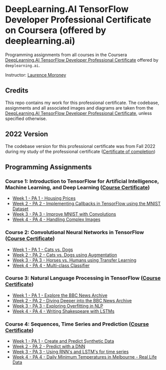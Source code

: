 # DeepLearning.AI TensorFlow Developer Professional Certificate on Coursera (offered by deeplearning.ai)

Programming assignments from all courses in the Coursera [DeepLearning.AI TensorFlow Developer Professional Certificate](https://www.coursera.org/professional-certificates/tensorflow-in-practice) offered by `deeplearning.ai`.

Instructor: [Laurence Moroney](https://laurencemoroney.com/about.html)

## Credits

This repo contains my work for this professional certificate. The codebase, assignments and all associated images and diagrams are taken from the [DeepLearning.AI TensorFlow Developer Professional Certificate](https://www.coursera.org/professional-certificates/tensorflow-in-practice), unless specified otherwise.

## 2022 Version

The codebase version for this professional certificate was from Fall 2022 during my study of the professional certificate ([Certificate of completion](https://github.com/MeguSmurfy/tensorflow-developer-certificate-coursera/blob/main/Specialization%20Certificate.pdf))

## Programming Assignments

### Course 1: Introduction to TensorFlow for Artificial Intelligence, Machine Learning, and Deep Learning ([Course Certificate](https://github.com/MeguSmurfy/tensorflow-developer-certificate-coursera/blob/main/C1%20-%20TensorFlow%20Introduction%20-%20Artificial%20Intelligence%2C%20Machine%20Learning%2C%20Deep%20Learning/C1.pdf))

  - [Week 1 - PA 1 - Housing Prices](https://github.com/MeguSmurfy/tensorflow-developer-certificate-coursera/blob/main/C1%20-%20TensorFlow%20Introduction%20-%20Artificial%20Intelligence%2C%20Machine%20Learning%2C%20Deep%20Learning/C1W1_Assignment.ipynb)
  - [Week 2 - PA 2 - Implementing Callbacks in TensorFlow using the MNIST Dataset](https://github.com/MeguSmurfy/tensorflow-developer-certificate-coursera/blob/main/C1%20-%20TensorFlow%20Introduction%20-%20Artificial%20Intelligence%2C%20Machine%20Learning%2C%20Deep%20Learning/C1W2_Assignment.ipynb)
  - [Week 3 - PA 3 - Improve MNIST with Convolutions](https://github.com/MeguSmurfy/tensorflow-developer-certificate-coursera/blob/main/C1%20-%20TensorFlow%20Introduction%20-%20Artificial%20Intelligence%2C%20Machine%20Learning%2C%20Deep%20Learning/C1W3_Assignment.ipynb)
  - [Week 4 - PA 4 - Handling Complex Images](https://github.com/MeguSmurfy/tensorflow-developer-certificate-coursera/blob/main/C1%20-%20TensorFlow%20Introduction%20-%20Artificial%20Intelligence%2C%20Machine%20Learning%2C%20Deep%20Learning/C1W4_Assignment.ipynb)

### Course 2: Convolutional Neural Networks in TensorFlow ([Course Certificate](https://github.com/MeguSmurfy/tensorflow-developer-certificate-coursera/blob/main/C2%20-%20Convolutional%20Neural%20Networks%20in%20TensorFlow/C2%20Certificate.pdf))

  - [Week 1 - PA 1 - Cats vs. Dogs]()
  - [Week 2 - PA 2 - Cats vs. Dogs using Augmentation]()
  - [Week 3 - PA 3 - Horses vs. Humans using Transfer Learning]()
  - [Week 4 - PA 4 - Multi-class Classifier]()

### Course 3: Natural Language Processing in TensorFlow ([Course Certificate](https://github.com/MeguSmurfy/tensorflow-developer-certificate-coursera/blob/main/C3%20-%20Natural%20Language%20Processing%20in%20TensorFlow/C3%20Certificate.pdf))

  - [Week 1 - PA 1 - Explore the BBC News Archive]()
  - [Week 2 - PA 2 - Diving Deeper into the BBC News Archive]()
  - [Week 3 - PA 3 - Exploring Overfitting in NLP]()
  - [Week 4 - PA 4 - Writing Shakespeare with LSTMs]()
  
### Course 4: Sequences, Time Series and Prediction ([Course Certificate](https://github.com/MeguSmurfy/tensorflow-developer-certificate-coursera/blob/main/C4%20-%20Sequence%2C%20Time%20Series%20and%20Prediction/C4%20Certificate.pdf))

  - [Week 1 - PA 1 - Create and Predict Synthetic Data]()
  - [Week 2 - PA 2 - Predict with a DNN]()
  - [Week 3 - PA 3 - Using RNN's and LSTM's for time series]()
  - [Week 4 - PA 4 - Daily Minimum Temperatures in Melbourne - Real Life Data]()

  
